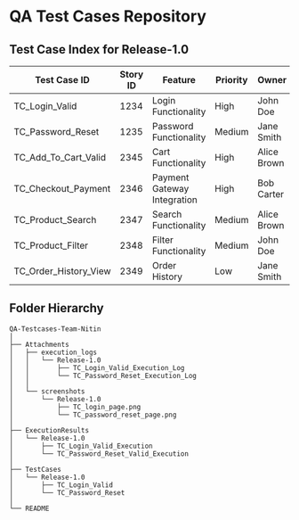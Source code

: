 # QA Test Cases Repository  

## Test Case Index for Release-1.0  

| Test Case ID           | Story ID | Feature                    | Priority | Owner         | Linked Bugs | State       | Sprint | Regression | Result  |  
|------------------------|----------|----------------------------|----------|---------------|-------------|-------------|--------|------------|---------|  
| TC_Login_Valid         | 1234     | Login Functionality        | High     | John Doe      | 5678, 5680  | Automated   | S-01   | Yes        | ✅ Passed  |  
| TC_Password_Reset      | 1235     | Password Functionality     | Medium   | Jane Smith    | None        | Manual      | S-01   | Yes        | ✅ Passed  |  
| TC_Add_To_Cart_Valid   | 2345     | Cart Functionality         | High     | Alice Brown   | 6789        | Automated   | S-01   | Yes        | ✅ Passed  |  
| TC_Checkout_Payment    | 2346     | Payment Gateway Integration| High     | Bob Carter    | None        | Manual      | S-01   | Yes        | ✅ Passed  |  
| TC_Product_Search      | 2347     | Search Functionality       | Medium   | Alice Brown   | 6791, 6792  | Automated   | S-01   | Yes        | ✅ Passed  |  
| TC_Product_Filter      | 2348     | Filter Functionality       | Medium   | John Doe      | None        | Manual      | S-01   | Yes        | ✅ Passed  |  
| TC_Order_History_View  | 2349     | Order History              | Low      | Jane Smith    | 6793        | Automated   | S-01   | Yes        | ✅ Passed  |  

## Folder Hierarchy

```plaintext
QA-Testcases-Team-Nitin
│
├── Attachments
│   ├── execution_logs
│   │   └── Release-1.0
│   │       ├── TC_Login_Valid_Execution_Log
│   │       └── TC_Password_Reset_Execution_Log
│   │   
│   └── screenshots
│       └── Release-1.0
│           ├── TC_login_page.png
│           └── TC_password_reset_page.png
│
├── ExecutionResults
│   └── Release-1.0
│       ├── TC_Login_Valid_Execution
│       └── TC_Password_Reset_Valid_Execution
│
├── TestCases
│   └── Release-1.0
│       ├── TC_Login_Valid
│       └── TC_Password_Reset
│
└── README
